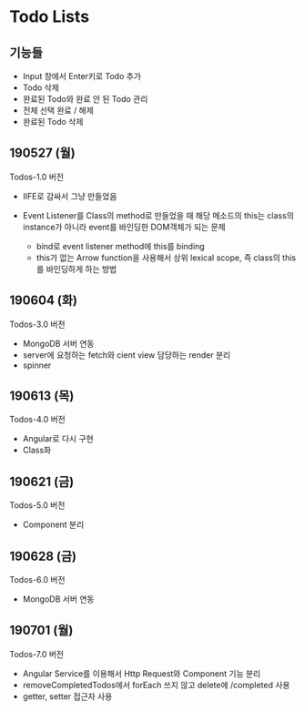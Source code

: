 # Todo Lists

## 기능들

- Input 창에서 Enter키로 Todo 추가
- Todo 삭제
- 완료된 Todo와 완료 안 된 Todo 관리
- 전체 선택 완료 / 해제
- 완료된 Todo 삭제

## 190527 (월)

Todos-1.0 버전

- IIFE로 감싸서 그냥 만들었음
- Event Listener를 Class의 method로 만들었을 때 해당 메소드의 this는 class의 instance가 아니라 event를 바인딩한 DOM객체가 되는 문제

  - bind로 event listener method에 this를 binding
  - this가 없는 Arrow function을 사용해서 상위 lexical scope, 즉 class의 this를 바인딩하게 하는 방법

## 190604 (화)

Todos-3.0 버전

- MongoDB 서버 연동
- server에 요청하는 fetch와 cient view 담당하는 render 분리
- spinner

## 190613 (목)

Todos-4.0 버전

- Angular로 다시 구현
- Class화

## 190621 (금)

Todos-5.0 버전

- Component 분리

## 190628 (금)

Todos-6.0 버전

- MongoDB 서버 연동

## 190701 (월)

Todos-7.0 버전

- Angular Service를 이용해서 Http Request와 Component 기능 분리
- removeCompletedTodos에서 forEach 쓰지 않고 delete에 /completed 사용
- getter, setter 접근자 사용
